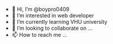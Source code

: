 - 👋 Hi, I’m @boypro0409
- 👀 I’m interested in web developer
- 🌱 I’m currently learning VHU university
- 💞️ I’m looking to collaborate on ...
- 📫 How to reach me ...

<!---
boypro0409/boypro0409 is a ✨ special ✨ repository because its `README.md` (this file) appears on your GitHub profile.
You can click the Preview link to take a look at your changes.
--->
